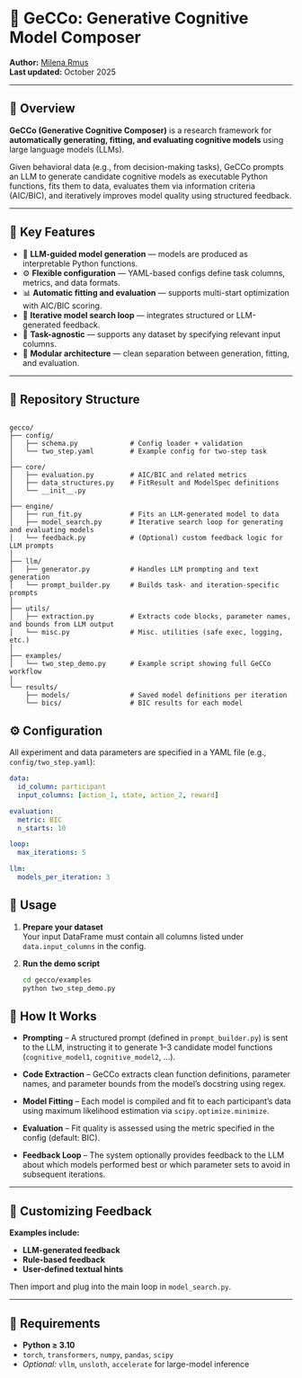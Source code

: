 # 🧠 GeCCo: Generative Cognitive Model Composer

**Author:** [Milena Rmus](https://github.com/MilenaCCNlab)  
**Last updated:** October 2025

---

## 📘 Overview

**GeCCo (Generative Cognitive Composer)** is a research framework for **automatically generating, fitting, and evaluating cognitive models** using large language models (LLMs).

Given behavioral data (e.g., from decision-making tasks), GeCCo prompts an LLM to generate candidate cognitive models as executable Python functions, fits them to data, evaluates them via information criteria (AIC/BIC), and iteratively improves model quality using structured feedback.

---

## 🧩 Key Features

- 🧠 **LLM-guided model generation** — models are produced as interpretable Python functions.
- ⚙️ **Flexible configuration** — YAML-based configs define task columns, metrics, and data formats.
- 📊 **Automatic fitting and evaluation** — supports multi-start optimization with AIC/BIC scoring.
- 🔁 **Iterative model search loop** — integrates structured or LLM-generated feedback.
- 🧮 **Task-agnostic** — supports any dataset by specifying relevant input columns.
- 🧱 **Modular architecture** — clean separation between generation, fitting, and evaluation.

---

## 📂 Repository Structure

```text

gecco/
├── config/
│   ├── schema.py             # Config loader + validation
│   └── two_step.yaml         # Example config for two-step task
│
├── core/
│   ├── evaluation.py         # AIC/BIC and related metrics
│   ├── data_structures.py    # FitResult and ModelSpec definitions
│   └── __init__.py
│
├── engine/
│   ├── run_fit.py            # Fits an LLM-generated model to data
│   ├── model_search.py       # Iterative search loop for generating and evaluating models
│   └── feedback.py           # (Optional) custom feedback logic for LLM prompts
│
├── llm/
│   ├── generator.py          # Handles LLM prompting and text generation
│   └── prompt_builder.py     # Builds task- and iteration-specific prompts
│
├── utils/
│   ├── extraction.py         # Extracts code blocks, parameter names, and bounds from LLM output
│   └── misc.py               # Misc. utilities (safe exec, logging, etc.)
│
├── examples/
│   └── two_step_demo.py      # Example script showing full GeCCo workflow
│
└── results/
    ├── models/               # Saved model definitions per iteration
    └── bics/                 # BIC results for each model

```
## ⚙️ Configuration

All experiment and data parameters are specified in a YAML file (e.g., `config/two_step.yaml`):

```yaml
data:
  id_column: participant
  input_columns: [action_1, state, action_2, reward]

evaluation:
  metric: BIC
  n_starts: 10

loop:
  max_iterations: 5

llm:
  models_per_iteration: 3
```
## 🚀 Usage

1. **Prepare your dataset**  
   Your input DataFrame must contain all columns listed under `data.input_columns` in the config.

2. **Run the demo script**
   ```bash
   cd gecco/examples
   python two_step_demo.py
    ```

## 🧪 How It Works

- **Prompting** – A structured prompt (defined in `prompt_builder.py`) is sent to the LLM, instructing it to generate 1–3 candidate model functions (`cognitive_model1`, `cognitive_model2`, ...).

- **Code Extraction** – GeCCo extracts clean function definitions, parameter names, and parameter bounds from the model’s docstring using regex.

- **Model Fitting** – Each model is compiled and fit to each participant’s data using maximum likelihood estimation via `scipy.optimize.minimize`.

- **Evaluation** – Fit quality is assessed using the metric specified in the config (default: BIC).

- **Feedback Loop** – The system optionally provides feedback to the LLM about which models performed best or which parameter sets to avoid in subsequent iterations.

---

## 💬 Customizing Feedback

**Examples include:**
- **LLM-generated feedback**
- **Rule-based feedback**
- **User-defined textual hints**

Then import and plug into the main loop in `model_search.py`.

---

## 🧰 Requirements

- **Python ≥ 3.10**
- `torch`, `transformers`, `numpy`, `pandas`, `scipy`
- *Optional:* `vllm`, `unsloth`, `accelerate` for large-model inference



